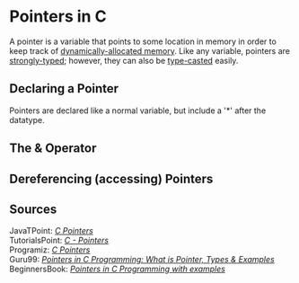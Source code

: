 # Pointers in C
A pointer is a variable that points to some location in memory in order to keep track of [dynamically-allocated memory](https://www.programiz.com/c-programming/c-dynamic-memory-allocation). Like any variable, pointers are [strongly-typed](https://www.cs.cornell.edu/courses/cs1130/2012sp/1130selfpaced/module1/module1part4/strongtyping.html); however, they can also be [type-casted](https://ecomputernotes.com/what-is-c/function-a-pointer/type-casting-of-pointers) easily.

## Declaring a Pointer
Pointers are declared like a normal variable, but include a '\*' after the datatype.

## The & Operator

## Dereferencing (accessing) Pointers

## Sources
JavaTPoint: [_C Pointers_](https://www.javatpoint.com/c-pointers) <br />
TutorialsPoint: [_C - Pointers_](https://www.tutorialspoint.com/cprogramming/c_pointers.htm) <br />
Programiz: [_C Pointers_](https://www.programiz.com/c-programming/c-pointers) <br />
Guru99: [_Pointers in C Programming: What is Pointer, Types & Examples_](https://www.guru99.com/c-pointers.html) <br />
BeginnersBook: [_Pointers in C Programming with examples_](https://beginnersbook.com/2014/01/c-pointers/) <br />

